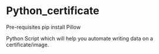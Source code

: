 # Python_certificate
Pre-requisites
pip install Pillow

Python Script which will help you automate writing data on a certificate/image.

